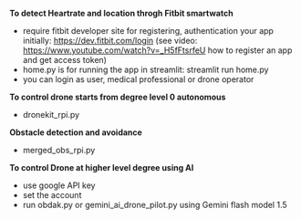 **To detect Heartrate and location throgh Fitbit smartwatch**
- require fitbit developer site for registering, authentication  your app initially: https://dev.fitbit.com/login (see video: https://www.youtube.com/watch?v=_H5fFtsrfeU  how to register an app and get access token)
- home.py is for running the app in streamlit:  streamlit run home.py
- you can login as user, medical professional or drone operator

**To control drone starts from degree level 0 autonomous**
- dronekit_rpi.py 

**Obstacle detection and avoidance**
- merged_obs_rpi.py

**To control Drone at higher level degree using AI**
- use google API key
- set the account
- run obdak.py or gemini_ai_drone_pilot.py using Gemini flash model 1.5









